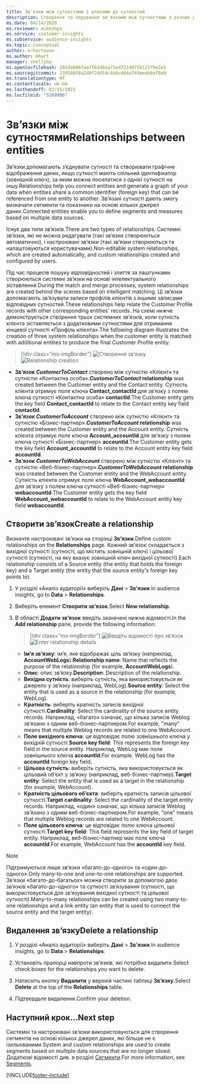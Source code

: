 ```yaml
---
title: Зв'язки між сутностями і шляхами до сутностей
description: Створення та керування зв'язками між сутностями з різних джерел даних.
ms.date: 04/14/2020
ms.reviewer: mukeshpo
ms.service: customer-insights
ms.subservice: audience-insights
ms.topic: conceptual
author: m-hartmann
ms.author: mhart
manager: shellyha
ms.openlocfilehash: 292da986faa7f62d8aa73ed7214075612178e2e1
ms.sourcegitcommit: 139548f8a2d0f24d54c4a6c404a743eeeb8ef8e0
ms.translationtype: HT
ms.contentlocale: uk-UA
ms.lasthandoff: 02/15/2021
ms.locfileid: "5269906"
---
```

# <a name="relationships-between-entities"></a><span data-ttu-id="f03d0-103">Зв’язки між сутностями</span><span class="sxs-lookup"><span data-stu-id="f03d0-103">Relationships between entities</span></span>

<span data-ttu-id="f03d0-104">Зв’язки допомагають з’єднувати сутності та створювати графічне відображення даних, якщо сутності мають спільний ідентифікатор (зовнішній ключ), за яким можна посилатися з однієї сутності на іншу.</span><span class="sxs-lookup"><span data-stu-id="f03d0-104">Relationships help you connect entities and generate a graph of your data when entities share a common identifier (foreign key) that can be referenced from one entity to another.</span></span> <span data-ttu-id="f03d0-105">Зв’язані сутності дають змогу визначати сегменти та показники на основі кількох джерел даних.</span><span class="sxs-lookup"><span data-stu-id="f03d0-105">Connected entities enable you to define segments and measures based on multiple data sources.</span></span>

<span data-ttu-id="f03d0-106">Існує два типи зв’язків.</span><span class="sxs-lookup"><span data-stu-id="f03d0-106">There are two types of relationships.</span></span> <span data-ttu-id="f03d0-107">Системні зв’язки, які не можна редагувати (такі зв’язки створюються автоматично), і настроювані зв’язки (такі зв’язки створюються та налаштовуються користувачами).</span><span class="sxs-lookup"><span data-stu-id="f03d0-107">Non-editable system relationships, which are created automatically, and custom relationships created and configured by users.</span></span>

<span data-ttu-id="f03d0-108">Під час процесів пошуку відповідностей і злиття за лаштунками створюються системні зв’язки на основі інтелектуального зіставлення.</span><span class="sxs-lookup"><span data-stu-id="f03d0-108">During the match and merge processes, system relationships are created behind the scenes based on intelligent matching.</span></span> <span data-ttu-id="f03d0-109">Ці зв’язки допомагають зв’язувати записи профілів клієнтів з іншими записами відповідних сутностей.</span><span class="sxs-lookup"><span data-stu-id="f03d0-109">These relationships help relate the Customer Profile records with other corresponding entities' records.</span></span> <span data-ttu-id="f03d0-110">На схемі нижче демонструється створення трьох системних зв’язків, коли сутність клієнта зіставляється з додатковими сутностями для отримання кінцевої сутності «Профіль клієнта».</span><span class="sxs-lookup"><span data-stu-id="f03d0-110">The following diagram illustrates the creation of three system relationships when the customer entity is matched with additional entities to produce the final Customer Profile entity.</span></span>

> [!div class="mx-imgBorder"]
> <span data-ttu-id="f03d0-111">![Створення зв’язку](media/relationships-entities-merge.png "Створення зв’язку")</span><span class="sxs-lookup"><span data-stu-id="f03d0-111">![Relationship creation](media/relationships-entities-merge.png "Relationship creation")</span></span>

- <span data-ttu-id="f03d0-112">**Зв’язок *CustomerToContact*** створено між сутністю «Клієнт» та сутністю «Контактна особа».</span><span class="sxs-lookup"><span data-stu-id="f03d0-112">***CustomerToContact* relationship** was created between the Customer entity and the Contact entity.</span></span> <span data-ttu-id="f03d0-113">Сутність клієнта отримує поле ключа **Contact_contactId** для зв’язку з полем ключа сутності «Контактна особа» **contactId**.</span><span class="sxs-lookup"><span data-stu-id="f03d0-113">The Customer entity gets the key field **Contact_contactId** to relate to the Contact entity key field **contactId**.</span></span>
- <span data-ttu-id="f03d0-114">**Зв’язок *CustomerToAccount*** створено між сутністю «Клієнт» та сутністю «Бізнес-партнер».</span><span class="sxs-lookup"><span data-stu-id="f03d0-114">***CustomerToAccount* relationship** was created between the Customer entity and the Account entity.</span></span> <span data-ttu-id="f03d0-115">Сутність клієнта отримує поле ключа **Account_accountId** для зв’язку з полем ключа сутності «Бізнес-партнер» **accountId**.</span><span class="sxs-lookup"><span data-stu-id="f03d0-115">The Customer entity gets the key field **Account_accountId** to relate to the Account entity key field **accountId**.</span></span>
- <span data-ttu-id="f03d0-116">**Зв’язок *CustomerToWebAccount*** створено між сутністю «Клієнт» та сутністю «Веб-бізнес-партнер».</span><span class="sxs-lookup"><span data-stu-id="f03d0-116">***CustomerToWebAccount* relationship** was created between the Customer entity and the WebAccount entity.</span></span> <span data-ttu-id="f03d0-117">Сутність клієнта отримує поле ключа **WebAccount_webaccountId** для зв’язку з полем ключа сутності «Веб-бізнес-партнер» **webaccountId**.</span><span class="sxs-lookup"><span data-stu-id="f03d0-117">The Customer entity gets the key field **WebAccount_webaccountId** to relate to the WebAccount entity key field **webaccountId**.</span></span>

## <a name="create-a-relationship"></a><span data-ttu-id="f03d0-118">Створити зв’язок</span><span class="sxs-lookup"><span data-stu-id="f03d0-118">Create a relationship</span></span>

<span data-ttu-id="f03d0-119">Визначте настроювані зв’язки на сторінці **Зв’язки**.</span><span class="sxs-lookup"><span data-stu-id="f03d0-119">Define custom relationships on the **Relationships** page.</span></span> <span data-ttu-id="f03d0-120">Кожний зв’язок складається з вихідної сутності (сутності, що містить зовнішній ключ) і цільової сутності (сутності, на яку вказує зовнішній ключ вихідної сутності).</span><span class="sxs-lookup"><span data-stu-id="f03d0-120">Each relationship consists of a Source entity (the entity that holds the foreign key) and a Target entity (the entity that the source entity's foreign key points to).</span></span>

1. <span data-ttu-id="f03d0-121">У розділі «Аналіз аудиторії» виберіть **Дані** > **Зв'язки**.</span><span class="sxs-lookup"><span data-stu-id="f03d0-121">In audience insights, go to **Data** > **Relationships**.</span></span>

2. <span data-ttu-id="f03d0-122">Виберіть елемент **Створити зв’язок**.</span><span class="sxs-lookup"><span data-stu-id="f03d0-122">Select **New relationship**.</span></span>

3. <span data-ttu-id="f03d0-123">В області **Додати зв’язок** введіть зазначені нижче відомості.</span><span class="sxs-lookup"><span data-stu-id="f03d0-123">In the **Add relationship** pane, provide the following information:</span></span>

   > [!div class="mx-imgBorder"]
   > <span data-ttu-id="f03d0-124">![Введіть відомості про зв’язок](media/relationships-add.png "Введіть відомості про зв’язок")</span><span class="sxs-lookup"><span data-stu-id="f03d0-124">![Enter relationship details](media/relationships-add.png "Enter relationship details")</span></span>

   - <span data-ttu-id="f03d0-125">**Ім’я зв’язку**: ім’я, яке відображає ціль зв’язку (наприклад, **AccountWebLogs**).</span><span class="sxs-lookup"><span data-stu-id="f03d0-125">**Relationship name**: Name that reflects the purpose of the relationship (for example, **AccountWebLogs**).</span></span>
   - <span data-ttu-id="f03d0-126">**Опис**: опис зв’язку.</span><span class="sxs-lookup"><span data-stu-id="f03d0-126">**Description**: Description of the relationship.</span></span>
   - <span data-ttu-id="f03d0-127">**Вихідна сутність**: виберіть сутність, яка використовується як джерело у зв’язку (наприклад, WebLog).</span><span class="sxs-lookup"><span data-stu-id="f03d0-127">**Source entity**: Select the entity that is used as a source in the relationship (for example, WebLog).</span></span>
   - <span data-ttu-id="f03d0-128">**Кратність**: виберіть кратність записів вихідної сутності.</span><span class="sxs-lookup"><span data-stu-id="f03d0-128">**Cardinality**: Select the cardinality of the source entity records.</span></span> <span data-ttu-id="f03d0-129">Наприклад, «багато» означає, що кілька записів Weblog зв’язано з одним веб-бізнес-партнером.</span><span class="sxs-lookup"><span data-stu-id="f03d0-129">For example, "many" means that multiple Weblog records are related to one WebAccount.</span></span>
   - <span data-ttu-id="f03d0-130">**Поле вихідного ключа**: це відповідає полю зовнішнього ключа у вихідній сутності.</span><span class="sxs-lookup"><span data-stu-id="f03d0-130">**Source key field**: This represents the foreign key field in the source entity.</span></span> <span data-ttu-id="f03d0-131">Наприклад, WebLog має поле зовнішнього ключа **accountId**.</span><span class="sxs-lookup"><span data-stu-id="f03d0-131">For example, WebLog has the **accountId** foreign key field.</span></span>
   - <span data-ttu-id="f03d0-132">**Цільова сутність**: виберіть сутність, яка використовується як цільовий об’єкт у зв’язку (наприклад, веб-бізнес-партнер).</span><span class="sxs-lookup"><span data-stu-id="f03d0-132">**Target entity**: Select the entity that is used as a target in the relationship (for example, WebAccount).</span></span>
   - <span data-ttu-id="f03d0-133">**Кратність цільового об’єкта**: виберіть кратність записів цільової сутності.</span><span class="sxs-lookup"><span data-stu-id="f03d0-133">**Target cardinality**: Select the cardinality of the target entity records.</span></span> <span data-ttu-id="f03d0-134">Наприклад, «один» означає, що кілька записів Weblog зв’язано з одним веб-бізнес-партнером.</span><span class="sxs-lookup"><span data-stu-id="f03d0-134">For example, "one" means that multiple Weblog records are related to one WebAccount.</span></span>
   - <span data-ttu-id="f03d0-135">**Поле цільового ключа**: це відповідає полю ключа цільової сутності.</span><span class="sxs-lookup"><span data-stu-id="f03d0-135">**Target key field**: This field represents the key field of target entity.</span></span> <span data-ttu-id="f03d0-136">Наприклад, веб-бізнес-партнер має поле ключа **accountId**.</span><span class="sxs-lookup"><span data-stu-id="f03d0-136">For example, WebAccount has the **accountId** key field.</span></span>

> [!NOTE]
> <span data-ttu-id="f03d0-137">Підтримуються лише зв’язки «багато-до-одного» та «один-до-одного».</span><span class="sxs-lookup"><span data-stu-id="f03d0-137">Only many-to-one and one-to-one relationships are supported.</span></span> <span data-ttu-id="f03d0-138">Зв’язки «багато-до-багатьох» можна створити за допомогою двох зв’язків «багато-до-одного» та сутності зв’язування (сутності, що використовується для зв’язування вихідної сутності та цільової сутності).</span><span class="sxs-lookup"><span data-stu-id="f03d0-138">Many-to-many relationships can be created using two many-to-one relationships and a link entity (an entity that is used to connect the source entity and the target entity).</span></span>

## <a name="delete-a-relationship"></a><span data-ttu-id="f03d0-139">Видалення зв’язку</span><span class="sxs-lookup"><span data-stu-id="f03d0-139">Delete a relationship</span></span>

1. <span data-ttu-id="f03d0-140">У розділі «Аналіз аудиторії» виберіть **Дані** > **Зв'язки**.</span><span class="sxs-lookup"><span data-stu-id="f03d0-140">In audience insights, go to **Data** > **Relationships**.</span></span>

2. <span data-ttu-id="f03d0-141">Установіть прапорці навпроти зв’язків, які потрібно видалити.</span><span class="sxs-lookup"><span data-stu-id="f03d0-141">Select check boxes for the relationships you want to delete.</span></span>

3. <span data-ttu-id="f03d0-142">Натисніть кнопку **Видалити** у верхній частині таблиці **Зв’язку**.</span><span class="sxs-lookup"><span data-stu-id="f03d0-142">Select **Delete** at the top of the **Relationships** table.</span></span>

4. <span data-ttu-id="f03d0-143">Підтвердьте видалення.</span><span class="sxs-lookup"><span data-stu-id="f03d0-143">Confirm your deletion.</span></span>

## <a name="next-step"></a><span data-ttu-id="f03d0-144">Наступний крок...</span><span class="sxs-lookup"><span data-stu-id="f03d0-144">Next step</span></span>

<span data-ttu-id="f03d0-145">Системні та настроювані зв’язки використовуються для створення сегментів на основі кількох джерел даних, які більше не є ізольованими.</span><span class="sxs-lookup"><span data-stu-id="f03d0-145">System and custom relationships are used to create segments based on multiple data sources that are no longer siloed.</span></span> <span data-ttu-id="f03d0-146">Додаткові відомості див. в розділі [Сегменти](segments.md).</span><span class="sxs-lookup"><span data-stu-id="f03d0-146">For more information, see [Segments](segments.md).</span></span>


[!INCLUDE[footer-include](../includes/footer-banner.md)]